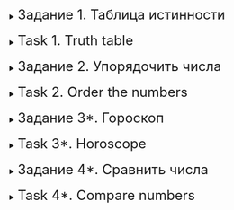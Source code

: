 <details>
<summary><font size="+2">Задание 1. Таблица истинности</font></summary><br>

Напишите программу, которая выводит таблицу истинности для логических операторов `||`, `&&`, с применением логических выражений.

<details>
<summary><font size="+1">Результат работы программы</font></summary>

```
Оператор: ||
true    true    true
false   true    true
true    false   true
false   false   false

Оператор: &&
true    true    true
false   true    false
true    false   false
false   false   false
```
</details>
</details>
<br>

<details>
<summary><font size="+2">Task 1. Truth table</font></summary><br>

Write a program that prints the truth table for the logical operators `||`, `&&`, using logical expressions.

<details>
<summary><font size="+1">Result of the program</font></summary>

```
Operator: ||
true true true
false true true
true false true
false false false

Operator: &&
true true true
false true false
true false false
false false false
```
</details>
</details>
<br>

<details>
<summary><font size="+2">Задание 2. Упорядочить числа</font></summary><br>

Напишите программу, которая запрашивает у пользователя три целых числа и выводит их на экран в порядке убывания.

## Ограничения*

Для решения задачи используйте только оператор `?:`.

<details>
<summary><font size="+1">Пример работы программы</font></summary>

```
Введите первое число: 1
Введите второе число: -2
Введите третье число: 3

Результат: 3 1 -2
```
</details>
</details>
<br>

<details>
<summary><font size="+2">Task 2. Order the numbers</font></summary><br>

Write a program that prompts the user for three integers and displays them on the screen in descending order.

## Restrictions*

To solve the problem, use only the `?:` operator.

<details>
<summary><font size="+1">Example of program operation</font></summary>

```
Enter first number: 1
Enter the second number: -2
Enter third number: 3

Result: 3 1 -2
```
</details>
</details>
<br>

<details>
<summary><font size="+2">Задание 3*. Гороскоп</font></summary><br>

Пользователь вводит информацию о себе:

- пол;
- знак зодиака;
- возраст.

Результат работы программы – предсказание.

Если это мужчина водного знака зодиака и строго моложе 40 лет, то на экран должен вывестись текст:

```
Сегодня очень плодотворный день. Можно добиться того, что прежде казалось почти невозможным.
```

Если это женщина земляного знака зодиака и в возрасте от 15 до 30 лет, включая границы, то на экран должен вывестись текст:

```
Сегодняшний вечер подходит для общения с друзьями, проведения домашних праздников и импровизированных вечеринок. 
Будет не только весело, но и интересно: найдётся дело, которое увлечёт всех.
```

В противном случае на экране должен появиться текст:

```
Гороскоп для вас находится в разработке. Приходите чуточку позже ;)
```

Если будет желание и настроение, можно добавить свои собственные предсказания :)

<details>
<summary><font size="+1">Пример работы программы</font></summary>

```
Введите пол: м
Введите знак зодиака: овен
Введите возраст: 32
Ваше предсказание:
Гороскоп для вас находится в разработке. Приходите чуточку позже ;)
```
</details>
</details>
<br>

<details>
<summary><font size="+2">Task 3*. Horoscope</font></summary><br>

The user enters information about himself:

- floor;
- Zodiac sign;
- age.

The result of the program is a prediction.

If this is a man of the water sign of the zodiac and strictly younger than 40 years old, then the text should be displayed on the screen:

```
Today is a very fruitful day. You can achieve what previously seemed almost impossible.
```

If this is a woman of the earth sign of the zodiac and between the ages of 15 and 30 years, including boundaries, then the text should be displayed on the screen:

```
Tonight is suitable for communicating with friends, holding home celebrations and impromptu parties.
It will not only be fun, but also interesting: there will be something that will captivate everyone.
```

Otherwise, the following text should appear on the screen:

```
A horoscope for you is in development. Come back a little later ;)
```

If you have the desire and mood, you can add your own predictions :)

<details>
<summary><font size="+1">Example of program operation</font></summary>

```
Enter gender: m
Enter your zodiac sign: Aries
Enter age: 32
Your prediction:
A horoscope for you is in development. Come back a little later ;)
```
</details>
</details>
<br>

<details>
<summary><font size="+2">Задание 4*. Сравнить числа</font></summary><br>

Напишите программу, которая запрашивает у пользователя два целых числа меньше 100 и выводит на экран результат их сравнения в текстовом виде.

## Ограничения

Программа может работать только с числами меньше 100 и больше -100. Если хотя бы одно из введённых чисел не укладывается в этот диапазон, вместо результата программа должна сообщить пользователю об ошибке.

<details>
<summary><font size="+1">Пример работы программы</font></summary>

```
Введите целое число: 17
Введите целое число: 36

семнадцать меньше чем тридцать шесть
```

```
Введите целое число: 99
Введите целое число: -36

девяносто девять больше чем минус тридцать шесть
```

```
Введите целое число: 17
Введите целое число: 17

семнадцать равно семнадцать
```

```
Введите целое число: 17
Введите целое число: -117

Ошибка! Одно из чисел вне диапазона!
```
</details>
</details>
<br>

<details>
<summary><font size="+2">Task 4*. Compare numbers</font></summary><br>

Write a program that asks the user for two integers less than 100 and displays the result of their comparison in text form.

## Restrictions

The program can only work with numbers less than 100 and greater than -100. If at least one of the entered numbers does not fit into this range, the program should inform the user of an error instead of the result.

<details>
<summary><font size="+1">Example of program operation</font></summary>

```
Enter an integer: 17
Enter an integer: 36

seventeen less than thirty six
```

```
Enter an integer: 99
Enter an integer: -36

ninety nine more than minus thirty six
```

```
Enter an integer: 17
Enter an integer: 17

seventeen equals seventeen
```

```
Enter an integer: 17
Enter an integer: -117

Error! One of the numbers is out of range!
```
</details>
</details>
<br>
